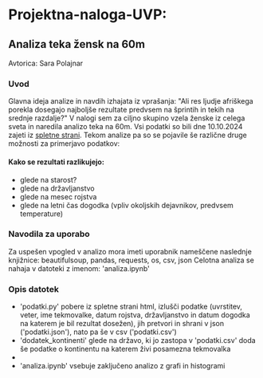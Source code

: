 # Projektna-naloga-UVP: 
## Analiza teka žensk na 60m

Avtorica: Sara Polajnar

### Uvod 
Glavna ideja analize in navdih izhajata iz vprašanja: "Ali res ljudje afriškega porekla dosegajo najboljše rezultate predvsem na šprintih in tekih na srednje razdalje?" V nalogi sem za ciljno skupino vzela ženske iz celega sveta in naredila analizo teka na 60m. Vsi podatki so bili dne 10.10.2024 zajeti iz [spletne strani](https://worldathletics.org/records/toplists/sprints/60-metres/all/women/senior/2024?regionType=world&timing=electronic&windReading=regular&page=1&bestResultsOnly=true&maxResultsByCountry=all&eventId=10229684&ageCategory=senior). Tekom analize pa so se pojavile še različne druge možnosti za primerjavo podatkov:

#### Kako se rezultati razlikujejo:
- glede na starost?
- glede na državljanstvo
- glede na mesec rojstva
- glede na letni čas dogodka (vpliv okoljskih dejavnikov, predvsem temperature)

### Navodila za uporabo
Za uspešen vpogled v analizo mora imeti uporabnik nameščene naslednje knjižnice: beautifulsoup, pandas, requests, os, csv, json
Celotna analiza se nahaja v datoteki z imenom: 'analiza.ipynb'

### Opis datotek
- 'podatki.py' pobere iz spletne strani html, izlušči podatke (uvrstitev, veter, ime tekmovalke, datum rojstva, državljanstvo in datum dogodka na katerem je bil rezultat dosežen), jih pretvori in shrani v json ('podatki.json'), nato pa še v csv ('podatki.csv')
- 'dodatek_kontinenti' glede na državo, ki jo zastopa v 'podatki.csv' doda še podatke o kontinentu na katerem živi posamezna tekmovalka
- 
- 'analiza.ipynb' vsebuje zaključeno analizo z grafi in histogrami


